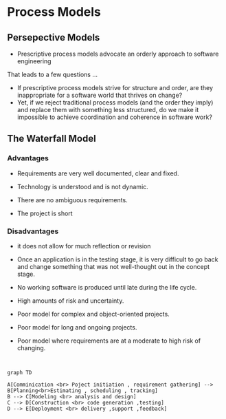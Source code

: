 # Process Models

## Persepective Models

- Prescriptive process models advocate an orderly approach to software engineering

That leads to a few questions …
- If prescriptive process models strive for structure and order, are they inappropriate for a software world that thrives on change? 
- Yet, if we reject traditional process models (and the order they imply) and replace them with something less structured, do we make it impossible to achieve coordination and coherence in software work?

## The Waterfall Model

### Advantages
- Requirements are very well documented, clear and fixed.

- Technology is understood and is not dynamic.

- There are no ambiguous requirements.

- The project is short

### Disadvantages
- it does not allow for much reflection or revision

- Once an application is in the testing stage, it is very difficult to go back and change something that was not well-thought out in the concept stage.

- No working software is produced until late during the life cycle.

- High amounts of risk and uncertainty.

- Poor model for complex and object-oriented projects.

- Poor model for long and ongoing projects.

- Poor model where requirements are at a moderate to high risk of changing.

```mermaid


graph TD

A[Comminication <br> Poject initiation , requirement gathering] --> B[Planning<br>Estimating , scheduling , tracking]
B --> C[Modeling <br> analysis and design]
C --> D[Construction <br> code generation ,testing]
D --> E[Deployment <br> delivery ,support ,feedback]

```